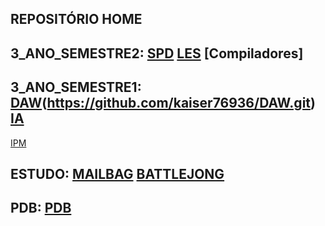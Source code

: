 ## REPOSITÓRIO HOME
## 3_ANO_SEMESTRE2: [SPD](https://github.com/kaiser76936/SPD.git) [LES](https://github.com/Nickurama/doccano.git) [Compiladores]
## 3_ANO_SEMESTRE1: [DAW](https://github.com/kaiser76936/Projeto-DAW.git)(https://github.com/kaiser76936/DAW.git) [IA]([https://github.com/Nickurama/doccano.git](https://github.com/kaiser76936/IA.git)) 
[IPM](https://github.com/kaiser76936/IPM.git)
## ESTUDO: [MAILBAG](https://github.com/kaiser76936/Mailbag.git)  [BATTLEJONG](https://github.com/kaiser76936/BattleJong.git)
## PDB: [PDB](https://github.com/kaiser76936/PDB.git)
